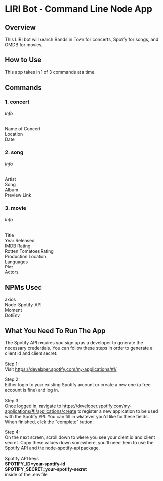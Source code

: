 # LIRI Bot - Command Line Node App

## Overview
This LIRI bot will search Bands in Town for concerts, Spotify for songs, and OMDB for movies.


## How to Use

This app takes in 1 of 3 commands at a time.

## Commands
### 1. concert
###### Info
Name of Concert <br>
Location <br>
Date
### 2. song
###### Info
Artist <br>
Song <br>
Album <br>
Preview Link
### 3. movie
###### Info
Title <br>
Year Released <br>
IMDB Rating <br>
Rotten Tomatoes Rating <br>
Production Location <br>
Languages <br>
Plot <br>
Actors 

## NPMs Used
axios <br>
Node-Spotify-API <br>
Moment <br>
DotEnv <br>

## What You Need To Run The App
The Spotify API requires you sign up as a developer to generate the necessary credentials. You can follow these steps in order to generate a client id and client secret:
<br>
<br>
Step 1: <br> Visit https://developer.spotify.com/my-applications/#!/
<br>
<br>
Step 2: <br> Either login to your existing Spotify account or create a new one (a free account is fine) and log in.
<br>
<br>
Step 3: <br> Once logged in, navigate to https://developer.spotify.com/my-applications/#!/applications/create to register a new application to be used with the Spotify API. You can fill in whatever you'd like for these fields. When finished, click the "complete" button.
<br>
<br>
Step 4: <br> On the next screen, scroll down to where you see your client id and client secret. Copy these values down somewhere, you'll need them to use the Spotify API and the node-spotify-api package.
<br>
<br>
Spotify API keys <br>
**SPOTIFY_ID=your-spotify-id** <br>
**SPOTIFY_SECRET=your-spotify-secret** <br>
inside of the .env file


